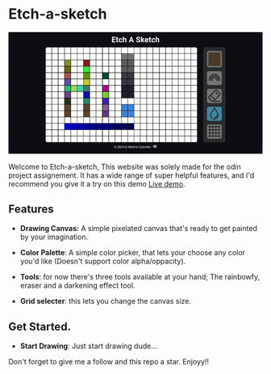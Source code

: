 # Etch-a-sketch

![Preview](https://github.com/MazineEZZ/etch-a-sketch/blob/main/assets/preview2.gif)

Welcome to Etch-a-sketch, This website was solely made for the odin project assignement. It has a wide range of super helpful features, and I'd recommend you give it a try on this demo [Live demo](https://mazineezz.github.io/etch-a-sketch/).

## Features
- **Drawing Canvas:** A simple pixelated canvas that's ready to get painted by your imagination.

- **Color Palette**: A simple color picker, that lets your choose any color you'd like (Doesn't support color alpha/oppacity).

- **Tools**: for now there's three tools available at your hand; The rainbowfy, eraser and a darkening effect tool.

- **Grid selecter**: this lets you change the canvas size.

## Get Started.

- **Start Drawing**: Just start drawing dude...

Don't forget to give me a follow and this repo a star. Enjoyy!!